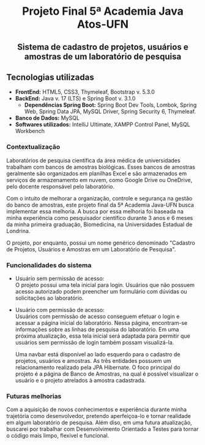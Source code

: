 
<h1 align="center"> Projeto Final 5ª Academia Java Atos-UFN </h1>

<h2 align="center">Sistema de cadastro de projetos, usuários e amostras de um laboratório de pesquisa</h2>

## Tecnologias utilizadas
- **FrontEnd:** HTML5, CSS3, Thymeleaf, Bootstrap v. 5.3.0
- **BackEnd:** Java v. 17 (LTS) e Spring Boot v. 3.1.0
  - **Dependências Spring Boot:** Spring Boot Dev Tools, Lombok, Spring Web, Spring Data JPA, MySQL Driver, Spring Security 6, Thymeleaf.
- **Banco de Dados:** MySQL
- **Softwares utilizados:** IntelliJ Ultimate, XAMPP Control Panel, MySQL Workbench

### Contextualização
  Laboratórios de pesquisa científica da área médica de universidades trabalham com bancos de amostras biológicas. Esses bancos de amostras geralmente são organizados em planilhas Excel e são armazenados em serviços de armazenamento em nuvem, como Google Drive ou OneDrive, pelo docente responsável pelo laboratório.

  Com o intuito de melhorar a organização, controle e segurança na gestão do banco de amostras, este projeto final da 5ª Academia Java-UFN busca implementar essa melhoria. A busca por essa melhoria foi baseada na minha experiência como pesquisador científico durante 3 anos e 6 meses da minha primeira graduação,  Biomedicina, na Universidades Estadual de Londrina.

  O projeto, por enquanto, possui um nome genérico denominado "Cadastro de Projetos, Usuários e Amostras em um Laboratório de Pesquisa".

### Funcionalidades do sistema
- Usuário sem permissão de acesso: <br>
  O projeto possui uma tela inicial para login. Usuários que não possuem acesso autorizado podem preencher um formulário com dúvidas ou solicitações ao laboratório.

- Usuário com permissão de acesso:<br>
    Usuários com permissão de acesso conseguem efetuar o login e acessar a página inicial do laboratório. Nessa página, encontram-se informações sobre as linhas de pesquisa do laboratório. Em uma próxima atualização, essa tela inicial será adaptada para permitir que usuários sem permissão de login também possam visualizá-la. <br>

  Uma navbar está disponível ao lado esquerdo para o cadastro de projetos, usuários e amostras. As três entidades possuem um relacionamento realizado pela JPA Hibernate. O foco principal do projeto é a página de Banco de Amostras, na qual é possível visualizar o usuário e o projeto atrelados à amostra cadastrada.

### Futuras melhorias
  Com a aquisição de novos conhecimentos e experiência durante minha trajetória como desenvolvedor, pretendo aperfeiçoa-lo e tornar realidade em algum laboratório de pesquisa.
  Além diso, em uma futura atualização, buscarei por trabalhar com Desenvolvimento Orientado a Testes para tornar o código mais limpo, flexível e funcional.
